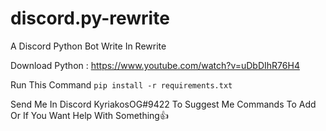 # discord.py-rewrite
A Discord Python Bot Write In Rewrite

Download Python : https://www.youtube.com/watch?v=uDbDIhR76H4

Run This Command `pip install -r requirements.txt`

Send Me In Discord KyriakosOG#9422 To Suggest Me Commands To Add Or If You Want Help With Something👍
